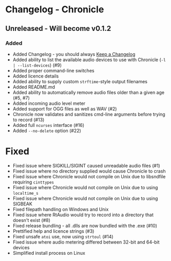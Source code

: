 
# Changelog - Chronicle

## Unreleased - Will become v0.1.2
### Added
* Added Changelog - you should always [Keep a Changelog](http:////keepachangelog.com)
* Added ability to list the available audio devices to use with Chronicle (`-l | --list-devices`) (#9)
* Added proper command-line switches
* Added licence details
* Added ability to supply custom `strftime`-style output filenames
* Added README.md
* Added ability to automatically remove audio files older than a given age (#5, #7)
* Added incoming audio level meter
* Added support for OGG files as well as WAV (#2)
* Chronicle now validates and sanitizes cmd-line arguments before trying to record (#13)
* Added full `ncurses` interface (#16)
* Added `--no-delete` option (#22)

# Fixed
* Fixed issue where SIGKILL/SIGINT caused unreadable audio files (#1)
* Fixed issue where no directory supplied would cause Chronicle to crash
* Fixed issue where Chronicle would not compile on Unix due to libsndfile requiring `cinttypes`
* Fixed issue where Chronicle would not compile on Unix due to using `localtime_s`
* Fixed issue where Chronicle would not compile on Unix due to using SIGBEAK
* Fixed filepath handling on Windows and Unix
* Fixed issue where RtAudio would try to record into a directory that doesn't exist (#8)
* Fixed release bundling - all .dlls are now bundled with the .exe (#10)
* Prettified help and licence strings (#3)
* Fixed unsafe `atoi` use, now using `strtoul` (#14)
* Fixed issue where audio metering differed between 32-bit and 64-bit devices
* Simplified install process on Linux